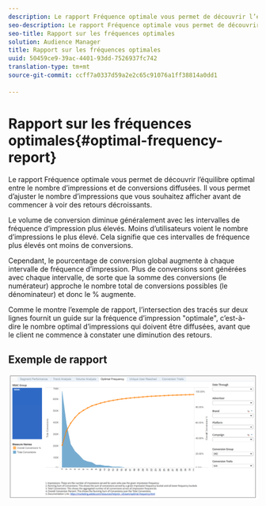 ```yaml
---
description: Le rapport Fréquence optimale vous permet de découvrir l’équilibre optimal entre le nombre d’impressions servies et le nombre de conversions. Il vous permet d’ajuster le nombre d’impressions que vous souhaitez afficher avant de commencer à voir des retours décroissants.
seo-description: Le rapport Fréquence optimale vous permet de découvrir l’équilibre optimal entre le nombre d’impressions et de conversions diffusées. Il vous permet d’ajuster le nombre d’impressions que vous souhaitez afficher avant de commencer à voir des retours décroissants.
seo-title: Rapport sur les fréquences optimales
solution: Audience Manager
title: Rapport sur les fréquences optimales
uuid: 50459ce9-39ac-4401-93dd-7526937fc742
translation-type: tm+mt
source-git-commit: ccff7a0337d59a2e2c65c91076a1ff38814a0dd1

---
```



# Rapport sur les fréquences optimales{#optimal-frequency-report}

Le rapport Fréquence optimale vous permet de découvrir l’équilibre optimal entre le nombre d’impressions et de conversions diffusées. Il vous permet d’ajuster le nombre d’impressions que vous souhaitez afficher avant de commencer à voir des retours décroissants.

Le volume de conversion diminue généralement avec les intervalles de fréquence d’impression plus élevés. Moins d’utilisateurs voient le nombre d’impressions le plus élevé. Cela signifie que ces intervalles de fréquence plus élevés ont moins de conversions.

Cependant, le pourcentage de conversion global augmente à chaque intervalle de fréquence d’impression. Plus de conversions sont générées avec chaque intervalle, de sorte que la somme des conversions (le numérateur) approche le nombre total de conversions possibles (le dénominateur) et donc le % augmente.

Comme le montre l’exemple de rapport, l’intersection des tracés sur deux lignes fournit un guide sur la fréquence d’impression "optimale", c’est-à-dire le nombre optimal d’impressions qui doivent être diffusées, avant que le client ne commence à constater une diminution des retours.

## Exemple de rapport

![](assets/optimal-frequency.png)

